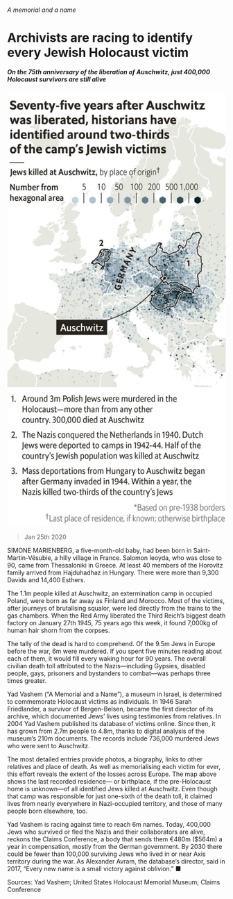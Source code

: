 ###### A memorial and a name

# Archivists are racing to identify every Jewish Holocaust victim 

##### On the 75th anniversary of the liberation of Auschwitz, just 400,000 Holocaust survivors are still alive 

![image](images/20200125_GDP301.jpg) 

> Jan 25th 2020 


SIMONE MARIENBERG, a five-month-old baby, had been born in Saint-Martin-Vésubie, a hilly village in France. Salomon Ieoyda, who was close to 90, came from Thessaloniki in Greece. At least 40 members of the Horovitz family arrived from Hajduhadhaz in Hungary. There were more than 9,300 Davids and 14,400 Esthers.

The 1.1m people killed at Auschwitz, an extermination camp in occupied Poland, were born as far away as Finland and Morocco. Most of the victims, after journeys of brutalising squalor, were led directly from the trains to the gas chambers. When the Red Army liberated the Third Reich’s biggest death factory on January 27th 1945, 75 years ago this week, it found 7,000kg of human hair shorn from the corpses.


The tally of the dead is hard to comprehend. Of the 9.5m Jews in Europe before the war, 6m were murdered. If you spent five minutes reading about each of them, it would fill every waking hour for 90 years. The overall civilian death toll attributed to the Nazis—including Gypsies, disabled people, gays, prisoners and bystanders to combat—was perhaps three times greater.



Yad Vashem (“A Memorial and a Name”), a museum in Israel, is determined to commemorate Holocaust victims as individuals. In 1946 Sarah Friedlander, a survivor of Bergen-Belsen, became the first director of its archive, which documented Jews’ lives using testimonies from relatives. In 2004 Yad Vashem published its database of victims online. Since then, it has grown from 2.7m people to 4.8m, thanks to digital analysis of the museum’s 210m documents. The records include 736,000 murdered Jews who were sent to Auschwitz.

The most detailed entries provide photos, a biography, links to other relatives and place of death. As well as memorialising each victim for ever, this effort reveals the extent of the losses across Europe. The map above shows the last recorded residence— or birthplace, if the pre-Holocaust home is unknown—of all identified Jews killed at Auschwitz. Even though that camp was responsible for just one-sixth of the death toll, it claimed lives from nearly everywhere in Nazi-occupied territory, and those of many people born elsewhere, too.



Yad Vashem is racing against time to reach 6m names. Today, 400,000 Jews who survived or fled the Nazis and their collaborators are alive, reckons the Claims Conference, a body that sends them €480m ($564m) a year in compensation, mostly from the German government. By 2030 there could be fewer than 100,000 surviving Jews who lived in or near Axis territory during the war. As Alexander Avram, the database’s director, said in 2017, “Every new name is a small victory against oblivion.” ■

Sources: Yad Vashem; United States Holocaust Memorial Museum; Claims Conference





